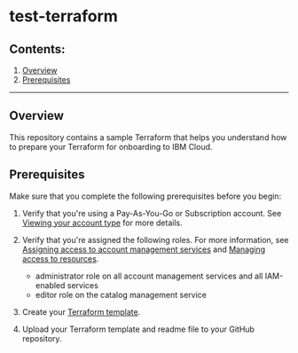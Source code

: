 # test-terraform
## Contents:
1. [Overview](#overview)
2. [Prerequisites](#prerequisites)

****
## Overview

This repository contains a sample Terraform that helps you understand how to prepare your Terraform for onboarding to IBM Cloud. 

## Prerequisites

Make sure that you complete the following prerequisites before you begin:

1. Verify that you're using a Pay-As-You-Go or Subscription account. See [Viewing your account type](https://cloud.ibm.com/docs/account?topic=account-account_settings#view-acct-type) for more details.

2. Verify that you're assigned the following roles. For more information, see [Assigning access to account management services](https://cloud.ibm.com/docs/account?topic=account-account-services) and [Managing access to resources](https://cloud.ibm.com/docs/account?topic=account-assign-access-resources).

   - administrator role on all account management services and all IAM-enabled services
   - editor role on the catalog management service

3. Create your [Terraform template](https://cloud.ibm.com/docs/schematics?topic=schematics-create-tf-config).

4. Upload your Terraform template and readme file to your GitHub repository.
